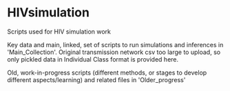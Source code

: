 # HIVsimulation
 Scripts used for HIV simulation work

 Key data and main, linked, set of scripts to run simulations and inferences in 'Main_Collection'. Original transmission network csv too large to upload, so only pickled data in Individual Class format is provided here.

 Old, work-in-progress scripts (different methods, or stages to develop different aspects/learning) and related files in 'Older_progress'
